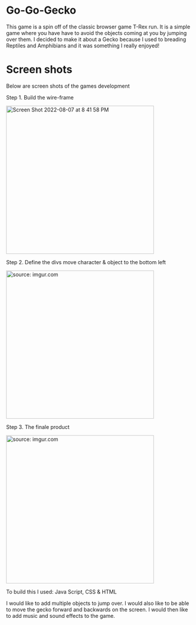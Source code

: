 # Go-Go-Gecko

This game is a spin off of the classic browser game T-Rex run. It is a simple game where you have have to avoid the objects coming at you by jumping over them. I decided to make it about a Gecko because I used to breading Reptiles and Amphibians and it was something I really enjoyed! 

# Screen shots
 Below are screen shots of the games development
 
 Step 1. Build the wire-frame

 <img width="400" alt="Screen Shot 2022-08-07 at 8 41 58 PM" src="https://user-images.githubusercontent.com/9807461/184040251-3f35dc1c-00eb-4852-a521-96bc08db60da.png">

Step 2. Define the divs move character & object to the bottom left

<a href="https://imgur.com/zCxyy7o"><img width="400" src="https://i.imgur.com/zCxyy7o.png" title="source: imgur.com" /></a>

Step 3. The finale product 

<a href="https://imgur.com/Um7ecNI"><img width="400" src="https://i.imgur.com/Um7ecNI.png" title="source: imgur.com" /></a>


To build this I used: Java Script, CSS & HTML 


I would like to add multiple objects to jump over. I would also like to be able to move the gecko forward and backwards on the screen. I would then like to add music and sound effects to the game.
